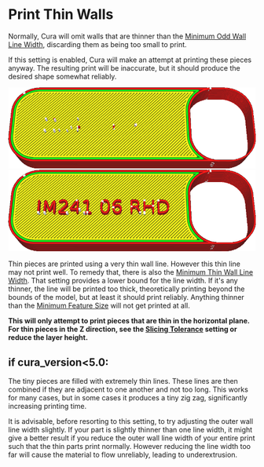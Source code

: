 Print Thin Walls
====
Normally, Cura will omit walls that are thinner than the [Minimum Odd Wall Line Width](min_odd_wall_line_width.md), discarding them as being too small to print.

If this setting is enabled, Cura will make an attempt at printing these pieces anyway. The resulting print will be inaccurate<!--if cura_version<5.0: and messy-->, but it should produce the desired shape somewhat reliably.

![Some parts are too thin to print](images/fill_outline_gaps_disabled.png)
![With this setting enabled, even thin parts will get printed](images/fill_outline_gaps_enabled.png)


Thin pieces are printed using a very thin wall line. However this thin line may not print well. To remedy that, there is also the [Minimum Thin Wall Line Width](min_bead_width.md). That setting provides a lower bound for the line width. If it's any thinner, the line will be printed too thick, theoretically printing beyond the bounds of the model, but at least it should print reliably. Anything thinner than the [Minimum Feature Size](min_feature_size.md) will not get printed at all.


**This will only attempt to print pieces that are thin in the horizontal plane. For thin pieces in the Z direction, see the [Slicing Tolerance](slicing_tolerance.md) setting or reduce the layer height.**

if cura_version<5.0:
----
The tiny pieces are filled with extremely thin lines. These lines are then combined if they are adjacent to one another and not too long. This works for many cases, but in some cases it produces a tiny zig zag, significantly increasing printing time.

It is advisable, before resorting to this setting, to try adjusting the outer wall line width slightly. If your part is slightly thinner than one line width, it might give a better result if you reduce the outer wall line width of your entire print such that the thin parts print normally. However reducing the line width too far will cause the material to flow unreliably, leading to underextrusion.
